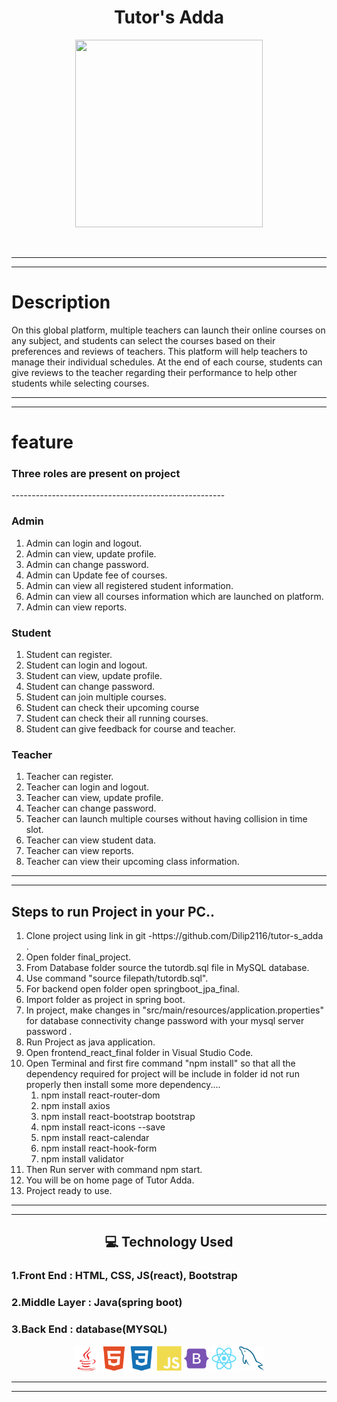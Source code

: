 <h1 align="center"> Tutor's Adda </h1>
<p align="center">
<img height="300" width="300"  src="https://github.com/Dilip2116/tutor-s_adda/blob/main/ui-pages/tutor_logo.png">
</p>



<br/>

<hr>
<hr>

# Description
On this global platform, multiple teachers can launch their online courses on any subject, and students can select the courses based on their preferences and reviews of teachers. This platform will help teachers to manage their individual schedules. At the end of each course, students can give reviews to the teacher regarding their performance to help other students while selecting courses.

<hr>
<hr>

# feature

  <h3> Three roles are present on project </h3>
  -----------------------------------------------------

###  Admin
<ol>
           <li>Admin can login and logout.</li>
           <li> Admin can view, update profile.</li>
           <li> Admin can change password.</li>
           <li> Admin can Update fee of courses.</li>
           <li> Admin can view all registered student information.</li>
           <li> Admin can view all courses information which are launched on platform.</li>
           <li> Admin can view reports.</li>
</ol>

###  Student
<ol>
           <li> Student can register.</li>
           <li> Student can login and logout.</li>
           <li> Student can view, update profile.</li>
           <li> Student can change password.</li>
           <li> Student can join multiple courses.</li>
           <li> Student can check their upcoming course
           <li> Student can check their all running courses.</li>
           <li> Student can give feedback for course and teacher.</li>
</ol>

###   Teacher
<ol>
           <li> Teacher can register.</li>
           <li> Teacher can login and logout.</li>
           <li> Teacher can view, update profile.</li>
           <li> Teacher can change password.</li>
           <li> Teacher can launch multiple courses without having collision in time slot.</li>
           <li> Teacher can view student data.</li>
           <li> Teacher can view reports.</li>
           <li> Teacher can view their upcoming class information.</li>
</ol>


<hr>
<hr>

<h2>Steps to run Project in your PC..</h2>
<ol>
	<li>Clone project using link in git -https://github.com/Dilip2116/tutor-s_adda . </li>
	<li>Open folder final_project.</li>
	<li>From Database folder source the tutordb.sql file in MySQL database.</li>
	<li>Use command "source filepath/tutordb.sql".</li>
	<li>For backend open folder open springboot_jpa_final. </li>
	<li>Import folder as project in spring boot.</li>
	<li>In project, make changes in "src/main/resources/application.properties" for database connectivity change password with your mysql server password .</li>
	<li>Run Project as java application.</li>
	<li>Open frontend_react_final folder in Visual Studio Code.</li>
	<li>Open Terminal and first fire command "npm install" so that all the dependency required for project will be include in folder id not run properly then install some more dependency....
    <ol>
    <li>npm install react-router-dom</li>
    <li>npm install axios</li>
    <li>npm install react-bootstrap bootstrap</li>
    <li>npm install react-icons --save</li>
    <li>npm install react-calendar</li>
    <li>npm install react-hook-form</li>
    <li>npm install validator</li>
    </ol>
    </li>
    <li>Then Run server with command npm start.</li>
	<li>You will be on home page of Tutor Adda.</li>
	<li>Project ready to use.</li>
</ol>

<hr>
<hr>

<h2 align="center"> 💻 Technology Used </h2>

<h3>1.Front End : HTML, CSS, JS(react), Bootstrap<h3> 
<h3>2.Middle  Layer  :  Java(spring boot)</h3>  
<h3>3.Back End : database(MYSQL)</h3>

<p align="center">



 
<img height="40" src="https://github.com/devicons/devicon/blob/master/icons/java/java-plain.svg">
<img height="40" src="https://github.com/devicons/devicon/blob/master/icons/html5/html5-plain.svg">
<img height="40" src="https://github.com/devicons/devicon/blob/master/icons/css3/css3-plain.svg">
<img height="40" src="https://github.com/devicons/devicon/blob/master/icons/javascript/javascript-plain.svg">
<img height="40" src="https://github.com/devicons/devicon/blob/master/icons/bootstrap/bootstrap-plain.svg">
<img height="40" src="https://github.com/devicons/devicon/blob/master/icons/react/react-original.svg">
<img height="40" src="https://github.com/devicons/devicon/blob/master/icons/mysql/mysql-plain.svg">
</p>
 <hr/>
 <hr>








